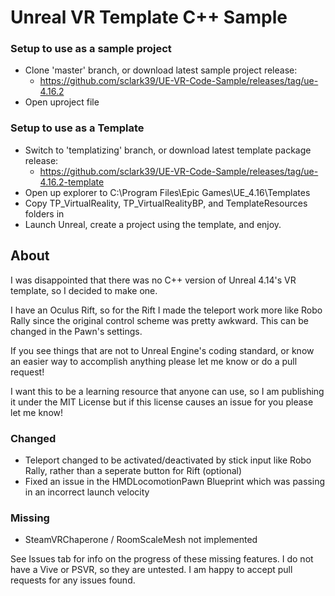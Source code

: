 # Unreal VR Template C++ Sample

### Setup to use as a sample project
- Clone 'master' branch, or download latest sample project release: 
   - https://github.com/sclark39/UE-VR-Code-Sample/releases/tag/ue-4.16.2
- Open uproject file

### Setup to use as a Template
- Switch to 'templatizing' branch, or download latest template package release: 
   - https://github.com/sclark39/UE-VR-Code-Sample/releases/tag/ue-4.16.2-template
- Open up explorer to C:\Program Files\Epic Games\UE_4.16\Templates
- Copy TP_VirtualReality, TP_VirtualRealityBP, and TemplateResources folders in
- Launch Unreal, create a project using the template, and enjoy.

## About

I was disappointed that there was no C++ version of Unreal 4.14's VR template, so I decided to make one.

I have an Oculus Rift, so for the Rift I made the teleport work more like Robo Rally since the original control scheme was pretty awkward. This can be changed in the Pawn's settings.

If you see things that are not to Unreal Engine's coding standard, or know an easier way to accomplish anything please let me know or do a pull request!

I want this to be a learning resource that anyone can use, so I am publishing it under the MIT License but if this license causes an issue for you please let me know!

### Changed
- Teleport changed to be activated/deactivated by stick input like Robo Rally, rather than a seperate button for Rift (optional)
- Fixed an issue in the HMDLocomotionPawn Blueprint which was passing in an incorrect launch velocity

### Missing
- SteamVRChaperone / RoomScaleMesh not implemented

See Issues tab for info on the progress of these missing features. I do not have a Vive or PSVR, so they are untested. I am happy to accept pull requests for any issues found.

